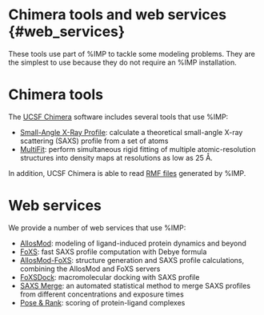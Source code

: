 Chimera tools and web services {#web_services}
==============================

These tools use part of %IMP to tackle some modeling problems.
They are the simplest to use because they do not require an %IMP installation.

# Chimera tools

The [UCSF Chimera](http://www.cgl.ucsf.edu/chimera/) software includes
several tools that use %IMP:

 - [Small-Angle X-Ray Profile](http://www.cgl.ucsf.edu/chimera/current/docs/ContributedSoftware/saxs/saxs.html): calculate a theoretical small-angle X-ray scattering (SAXS) profile from a set of atoms
 - [MultiFit](http://www.cgl.ucsf.edu/chimera/current/docs/ContributedSoftware/multifit/multifit.html): perform simultaneous rigid fitting of multiple atomic-resolution structures into density maps at resolutions as low as 25 Å.

In addition, UCSF Chimera is able to read [RMF files](http://integrativemodeling.org/rmf/)
generated by %IMP.

# Web services
We provide a number of web services that use %IMP:

 - [AllosMod](https://salilab.org/allosmod/): modeling of ligand-induced
   protein dynamics and beyond
 - [FoXS](https://salilab.org/foxs/): fast SAXS profile computation with Debye
   formula
 - [AllosMod-FoXS](https://salilab.org/allosmod-foxs/): structure generation
   and SAXS profile calculations, combining the AllosMod and FoXS servers
 - [FoXSDock](https://salilab.org/foxsdock/): macromolecular docking with
   SAXS profile
 - [SAXS Merge](https://salilab.org/saxsmerge/): an automated statistical
   method to merge SAXS profiles from different concentrations and
   exposure times
 - [Pose & Rank](https://salilab.org/poseandrank/): scoring of protein-ligand
   complexes
